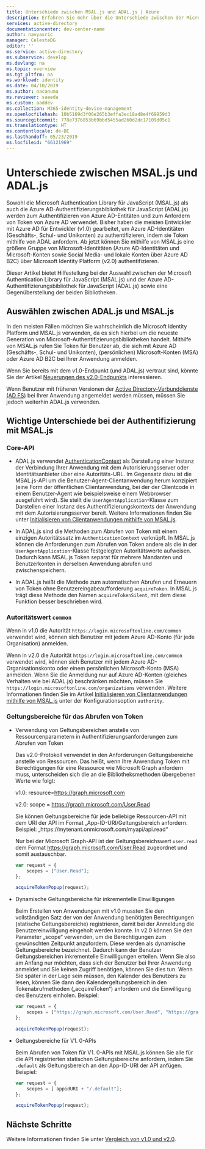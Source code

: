 ```yaml
---
title: Unterschiede zwischen MSAL.js und ADAL.js | Azure
description: Erfahren Sie mehr über die Unterschiede zwischen der Microsoft Authentication Library für JavaScript (MSAL.js) und der Azure AD-Authentifizierungsbibliothek für JavaScript (ADAL.js) und über die Auswahl des jeweils zu verwendenden Tools.
services: active-directory
documentationcenter: dev-center-name
author: navyasric
manager: CelesteDG
editor: ''
ms.service: active-directory
ms.subservice: develop
ms.devlang: na
ms.topic: overview
ms.tgt_pltfrm: na
ms.workload: identity
ms.date: 04/10/2019
ms.author: nacanuma
ms.reviewer: saeeda
ms.custom: aaddev
ms.collection: M365-identity-device-management
ms.openlocfilehash: 10b5169d3f06e265b3effa3ec18ad8e4f69959d3
ms.sourcegitcommit: 778e7376853b69bbd5455ad260d2dc17109d05c1
ms.translationtype: HT
ms.contentlocale: de-DE
ms.lasthandoff: 05/23/2019
ms.locfileid: "66121969"
---
```

# <a name="differences-between-msal-js-and-adal-js"></a>Unterschiede zwischen MSAL.js und ADAL.js

Sowohl die Microsoft Authentication Library für JavaScript (MSAL.js) als auch die Azure AD-Authentifizierungsbibliothek für JavaScript (ADAL.js) werden zum Authentifizieren von Azure AD-Entitäten und zum Anfordern von Token von Azure AD verwendet. Bisher haben die meisten Entwickler mit Azure AD für Entwickler (v1.0) gearbeitet, um Azure AD-Identitäten (Geschäfts-, Schul- und Unikonten) zu authentifizieren, indem sie Token mithilfe von ADAL anfordern. Ab jetzt können Sie mithilfe von MSAL.js eine größere Gruppe von Microsoft-Identitäten (Azure AD-Identitäten und Microsoft-Konten sowie Social Media- und lokale Konten über Azure AD B2C) über Microsoft Identity Platform (v2.0) authentifizieren.

Dieser Artikel bietet Hilfestellung bei der Auswahl zwischen der Microsoft Authentication Library für JavaScript (MSAL.js) und der Azure AD-Authentifizierungsbibliothek für JavaScript (ADAL.js) sowie eine Gegenüberstellung der beiden Bibliotheken.

## <a name="choosing-between-adaljs-and-msaljs"></a>Auswählen zwischen ADAL.js und MSAL.js

In den meisten Fällen möchten Sie wahrscheinlich die Microsoft Identity Platform und MSAL.js verwenden, da es sich hierbei um die neueste Generation von Microsoft-Authentifizierungsbibliotheken handelt. Mithilfe von MSAL.js rufen Sie Token für Benutzer ab, die sich mit Azure AD (Geschäfts-, Schul- und Unikonten), (persönlichen) Microsoft-Konten (MSA) oder Azure AD B2C bei Ihrer Anwendung anmelden.

Wenn Sie bereits mit dem v1.0-Endpunkt (und ADAL.js) vertraut sind, könnte Sie der Artikel [Neuerungen des v2.0-Endpunkts](active-directory-v2-compare.md) interessieren.

Wenn Benutzer mit früheren Versionen der [Active Directory-Verbunddienste (AD FS)](/windows-server/identity/active-directory-federation-services) bei Ihrer Anwendung angemeldet werden müssen, müssen Sie jedoch weiterhin ADAL.js verwenden.

## <a name="key-differences-in-authentication-with-msaljs"></a>Wichtige Unterschiede bei der Authentifizierung mit MSAL.js

### <a name="core-api"></a>Core-API

* ADAL.js verwendet [AuthenticationContext](https://github.com/AzureAD/azure-activedirectory-library-for-js/wiki/Config-authentication-context#authenticationcontext) als Darstellung einer Instanz der Verbindung Ihrer Anwendung mit dem Autorisierungsserver oder Identitätsanbieter über eine Autoritäts-URL. Im Gegensatz dazu ist die MSAL.js-API um die Benutzer-Agent-Clientanwendung herum konzipiert (eine Form der öffentlichen Clientanwendung, bei der der Clientcode in einem Benutzer-Agent wie beispielsweise einem Webbrowser ausgeführt wird). Sie stellt die `UserAgentApplication`-Klasse zum Darstellen einer Instanz des Authentifizierungskontexts der Anwendung mit dem Autorisierungsserver bereit. Weitere Informationen finden Sie unter [Initialisieren von Clientanwendungen mithilfe von MSAL.js](msal-js-initializing-client-applications.md).

* In ADAL.js sind die Methoden zum Abrufen von Token mit einem einzigen Autoritätssatz im `AuthenticationContext` verknüpft. In MSAL.js können die Anforderungen zum Abrufen von Token andere als die in der `UserAgentApplication`-Klasse festgelegten Autoritätswerte aufweisen. Dadurch kann MSAL.js Token separat für mehrere Mandanten und Benutzerkonten in derselben Anwendung abrufen und zwischenspeichern.

* In ADAL.js heißt die Methode zum automatischen Abrufen und Erneuern von Token ohne Benutzereingabeaufforderung `acquireToken`. In MSAL.js trägt diese Methode den Namen `acquireTokenSilent`, mit dem diese Funktion besser beschrieben wird.

### <a name="authority-value-common"></a>Autoritätswert `common`

Wenn in v1.0 die Autorität `https://login.microsoftonline.com/common` verwendet wird, können sich Benutzer mit jedem Azure AD-Konto (für jede Organisation) anmelden.

Wenn in v2.0 die Autorität `https://login.microsoftonline.com/common` verwendet wird, können sich Benutzer mit jedem Azure AD-Organisationskonto oder einem persönlichen Microsoft-Konto (MSA) anmelden. Wenn Sie die Anmeldung nur auf Azure AD-Konten (gleiches Verhalten wie bei ADAL.js) beschränken möchten, müssen Sie `https://login.microsoftonline.com/organizations` verwenden. Weitere Informationen finden Sie im Artikel [Initialisieren von Clientanwendungen mithilfe von MSAL.js](msal-js-initializing-client-applications.md) unter der Konfigurationsoption `authority`.

### <a name="scopes-for-acquiring-tokens"></a>Geltungsbereiche für das Abrufen von Token
* Verwendung von Geltungsbereichen anstelle von Ressourcenparametern in Authentifizierungsanforderungen zum Abrufen von Token

    Das v2.0-Protokoll verwendet in den Anforderungen Geltungsbereiche anstelle von Ressourcen. Das heißt, wenn Ihre Anwendung Token mit Berechtigungen für eine Ressource wie Microsoft Graph anfordern muss, unterscheiden sich die an die Bibliotheksmethoden übergebenen Werte wie folgt:

    v1.0: resource=https://graph.microsoft.com

    v2.0: scope = https://graph.microsoft.com/User.Read

    Sie können Geltungsbereiche für jede beliebige Ressourcen-API mit dem URI der API im Format „App-ID-URI/Geltungsbereich anfordern. Beispiel: „https:\//mytenant.onmicrosoft.com/myapi/api.read“

    Nur bei der Microsoft Graph-API ist der Geltungsbereichswert `user.read` dem Format https://graph.microsoft.com/User.Read zugeordnet und somit austauschbar.

    ```javascript
    var request = {
        scopes = ["User.Read"];
    };

    acquireTokenPopup(request);   
    ```

* Dynamische Geltungsbereiche für inkrementelle Einwilligungen

    Beim Erstellen von Anwendungen mit v1.0 mussten Sie den vollständigen Satz der von der Anwendung benötigten Berechtigungen (statische Geltungsbereiche) registrieren, damit bei der Anmeldung die Benutzereinwilligung eingeholt werden konnte. In v2.0 können Sie den Parameter „scope“ verwenden, um die Berechtigungen zum gewünschten Zeitpunkt anzufordern. Diese werden als dynamische Geltungsbereiche bezeichnet. Dadurch kann der Benutzer Geltungsbereichen inkrementelle Einwilligungen erteilen. Wenn Sie also am Anfang nur möchten, dass sich der Benutzer bei Ihrer Anwendung anmeldet und Sie keinen Zugriff benötigen, können Sie dies tun. Wenn Sie später in der Lage sein müssen, den Kalender des Benutzers zu lesen, können Sie dann den Kalendergeltungsbereich in den Tokenabrufmethoden („acquireToken“) anfordern und die Einwilligung des Benutzers einholen. Beispiel: 

    ```javascript
    var request = {
        scopes = ["https://graph.microsoft.com/User.Read", "https://graph.microsoft.com/Calendar.Read"];
    };

    acquireTokenPopup(request);   
    ```

* Geltungsbereiche für V1. 0-APIs

    Beim Abrufen von Token für V1. 0-APIs mit MSAL.js können Sie alle für die API registrierten statischen Geltungsbereiche anfordern, indem Sie `.default` als Geltungsbereich an den App-ID-URI der API anfügen. Beispiel: 

    ```javascript
    var request = {
        scopes = [ appidURI + "/.default"];
    };

    acquireTokenPopup(request);
    ```

## <a name="next-steps"></a>Nächste Schritte
Weitere Informationen finden Sie unter [Vergleich von v1.0 und v2.0](active-directory-v2-compare.md).
